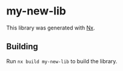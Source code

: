 # my-new-lib

This library was generated with [Nx](https://nx.dev).

## Building

Run `nx build my-new-lib` to build the library.
